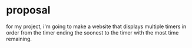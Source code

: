 # proposal
for my project, i'm going to make a website that displays multiple timers in order from the timer ending the soonest to the timer with the most time remaining.

